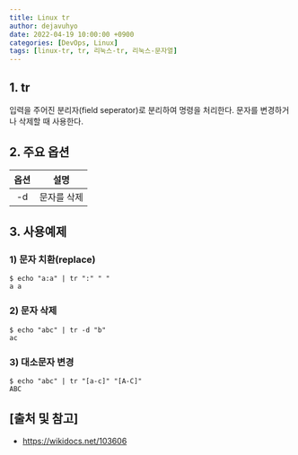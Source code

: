 ```yaml
---
title: Linux tr
author: dejavuhyo
date: 2022-04-19 10:00:00 +0900
categories: [DevOps, Linux]
tags: [linux-tr, tr, 리눅스-tr, 리눅스-문자열]
---
```


## 1. tr
입력을 주어진 분리자(field seperator)로 분리하여 명령을 처리한다. 문자를 변경하거나 삭제할 때 사용한다.

## 2. 주요 옵션

| 옵션 | 설명 |
|:-----:|:-----:|
| -d | 문자를 삭제 |

## 3. 사용예제

### 1) 문자 치환(replace)

```shell
$ echo "a:a" | tr ":" " "
a a
```

### 2) 문자 삭제

```shell
$ echo "abc" | tr -d "b" 
ac
```

### 3) 대소문자 변경

```shell
$ echo "abc" | tr "[a-c]" "[A-C]"
ABC
```

## [출처 및 참고]
* <https://wikidocs.net/103606>
